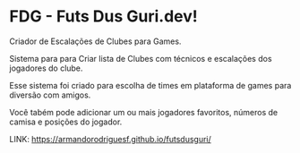 # FDG - Futs Dus Guri.dev!

Criador de Escalações de Clubes para Games.

Sistema para para Criar lista de Clubes com técnicos e escalações dos jogadores do clube.

Esse sistema foi criado para escolha de times em plataforma de games para diversão com amigos.

Você tabém pode adicionar um ou mais jogadores favoritos, números de camisa e posições do jogador.

LINK: https://armandorodriguesf.github.io/futsdusguri/
